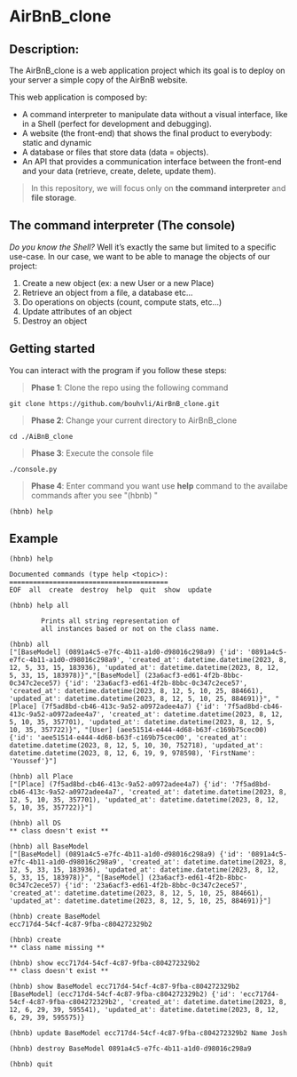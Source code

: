 # AirBnB_clone

## Description:

The AirBnB_clone is a web application project which its goal is to deploy on your server a simple copy of the AirBnB website.

This web application is composed by:
  -  A command interpreter to manipulate data without a visual interface, like in a Shell (perfect for development and debugging).
  -  A website (the front-end) that shows the final product to everybody: static and dynamic
  -  A database or files that store data (data = objects).
  -  An API that provides a communication interface between the front-end and your data (retrieve, create, delete, update them).
 
> In this repository, we will focus only on **the command interpreter** and **file storage**.

## The command interpreter (The console)

*Do you know the Shell?* Well it’s exactly the same but limited to a specific use-case. In our case, we want to be able to manage the objects of our project:
  1.  Create a new object (ex: a new User or a new Place)
  2.  Retrieve an object from a file, a database etc…
  3.  Do operations on objects (count, compute stats, etc…)
  4.  Update attributes of an object
  5.  Destroy an object

## Getting started

You can interact with the program if you follow these steps:

> **Phase 1**: Clone the repo using the following command

```` 
git clone https://github.com/bouhvli/AirBnB_clone.git
````

> **Phase 2**: Change your current directory to AirBnB_clone

```` 
cd ./AiBnB_clone
````

> **Phase 3**: Execute the console file

```` 
./console.py
````

> **Phase 4**: Enter command you want use **help** command to the availabe commands after you see "(hbnb) " 

```` 
(hbnb) help
````

## Example

````
(hbnb) help

Documented commands (type help <topic>):
========================================
EOF  all  create  destroy  help  quit  show  update

(hbnb) help all

        Prints all string representation of
        all instances based or not on the class name.

(hbnb) all
["[BaseModel] (0891a4c5-e7fc-4b11-a1d0-d98016c298a9) {'id': '0891a4c5-e7fc-4b11-a1d0-d98016c298a9', 'created_at': datetime.datetime(2023, 8, 12, 5, 33, 15, 183936), 'updated_at': datetime.datetime(2023, 8, 12, 5, 33, 15, 183978)}","[BaseModel] (23a6acf3-ed61-4f2b-8bbc-0c347c2ece57) {'id': '23a6acf3-ed61-4f2b-8bbc-0c347c2ece57', 'created_at': datetime.datetime(2023, 8, 12, 5, 10, 25, 884661), 'updated_at': datetime.datetime(2023, 8, 12, 5, 10, 25, 884691)}", "[Place] (7f5ad8bd-cb46-413c-9a52-a0972adee4a7) {'id': '7f5ad8bd-cb46-413c-9a52-a0972adee4a7', 'created_at': datetime.datetime(2023, 8, 12, 5, 10, 35, 357701), 'updated_at': datetime.datetime(2023, 8, 12, 5, 10, 35, 357722)}", "[User] (aee51514-e444-4d68-b63f-c169b75cec00) {'id': 'aee51514-e444-4d68-b63f-c169b75cec00', 'created_at': datetime.datetime(2023, 8, 12, 5, 10, 30, 752718), 'updated_at': datetime.datetime(2023, 8, 12, 6, 19, 9, 978598), 'FirstName': 'Youssef'}"]

(hbnb) all Place
["[Place] (7f5ad8bd-cb46-413c-9a52-a0972adee4a7) {'id': '7f5ad8bd-cb46-413c-9a52-a0972adee4a7', 'created_at': datetime.datetime(2023, 8, 12, 5, 10, 35, 357701), 'updated_at': datetime.datetime(2023, 8, 12, 5, 10, 35, 357722)}"]

(hbnb) all DS
** class doesn't exist **

(hbnb) all BaseModel
["[BaseModel] (0891a4c5-e7fc-4b11-a1d0-d98016c298a9) {'id': '0891a4c5-e7fc-4b11-a1d0-d98016c298a9', 'created_at': datetime.datetime(2023, 8, 12, 5, 33, 15, 183936), 'updated_at': datetime.datetime(2023, 8, 12, 5, 33, 15, 183978)}", "[BaseModel] (23a6acf3-ed61-4f2b-8bbc-0c347c2ece57) {'id': '23a6acf3-ed61-4f2b-8bbc-0c347c2ece57', 'created_at': datetime.datetime(2023, 8, 12, 5, 10, 25, 884661), 'updated_at': datetime.datetime(2023, 8, 12, 5, 10, 25, 884691)}"]

(hbnb) create BaseModel
ecc717d4-54cf-4c87-9fba-c804272329b2

(hbnb) create
** class name missing **

(hbnb) show ecc717d4-54cf-4c87-9fba-c804272329b2
** class doesn't exist **

(hbnb) show BaseModel ecc717d4-54cf-4c87-9fba-c804272329b2
[BaseModel] (ecc717d4-54cf-4c87-9fba-c804272329b2) {'id': 'ecc717d4-54cf-4c87-9fba-c804272329b2', 'created_at': datetime.datetime(2023, 8, 12, 6, 29, 39, 595541), 'updated_at': datetime.datetime(2023, 8, 12, 6, 29, 39, 595575)}

(hbnb) update BaseModel ecc717d4-54cf-4c87-9fba-c804272329b2 Name Josh

(hbnb) destroy BaseModel 0891a4c5-e7fc-4b11-a1d0-d98016c298a9

(hbnb) quit
````
